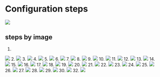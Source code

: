 # Configuration steps

<img src=configuration.gif>  

## steps by image
  
1.
<img src=1.png>  
2.
<img src=2.png>  
3.
<img src=3.png>  
4.
<img src=4.png>  
5.
<img src=5.png>  
6.
<img src=6.png>  
7.
<img src=7.png>  
8.
<img src=8.png>  
9.
<img src=9.png>  
10.
<img src=10.png>  
11.
<img src=11.png>  
12.
<img src=12.png>  
13.
<img src=13.png> 
14.
<img src=14.1.png>  
15.
<img src=14.2.png>  
16.
<img src=14.3.png>  
17.
<img src=15.png>  
18.
<img src=16.png>  
19.
<img src=17.png>  
20.
<img src=18.png>  
21.
<img src=19.png>  
22.
<img src=20.png>  
23.
<img src=21.png>  
24.
<img src=22.png>  
25.
<img src=23.png>  
26.
<img src=24.png>  
27.
<img src=25.png>  
28.
<img src=26.png>
29.
<img src=27.png> 
30.
<img src=28.3.png>  
32.
<img src=28.png>   
